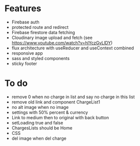 # Features

- Firebase auth
- protected route and redirect
- Firebase firestore data fetching
- Cloudinary image upload and fetch (see https://www.youtube.com/watch?v=hlYczGvLlDY)
- flux architecture with useReducer and useContext combined
- responsive app
- sass and styled components
- sticky footer

# To do

- remove 0 when no charge in list and say no charge in this list
- remove old link and component ChargeList1
- no alt image when no image
- settings with 50% percent & currency
- Link to medium then to original with back button
- setLoading true and false
- ChargesLists should be Home
- CSS
- del image when del charge
